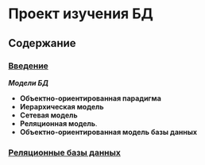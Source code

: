 # Проект изучения БД

## Содержание

### [Введение](theory0.md)

_**Модели БД**_  
- **Объектно-ориентированная парадигма**
- **Иерархическая модель**
- **Сетевая модель**
- **Реляционная модель**.
- **Объектно-ориентированная модель базы данных**


### [Реляционные базы данных](theory1.md)

